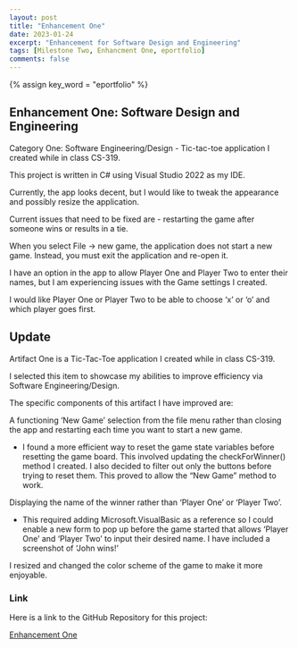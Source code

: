 ```yaml
---
layout: post
title: "Enhancement One"
date: 2023-01-24
excerpt: "Enhancement for Software Design and Engineering"
tags: [Milestone Two, Enhancment One, eportfolio]
comments: false
---
```

{% assign key_word = "eportfolio" %}
## Enhancement One: Software Design and Engineering

Category One: Software Engineering/Design - Tic-tac-toe application I created while in class CS-319. 

This project is written in C# using Visual Studio 2022 as my IDE. 

Currently, the app looks decent, but I would like to tweak the appearance and possibly resize the application. 

Current issues that need to be fixed are - restarting the game after someone wins or results in a tie. 

When you select File -> new game, the application does not start a new game. Instead, you must exit the application and re-open it. 

I have an option in the app to allow Player One and Player Two to enter their names, but I am experiencing issues with the Game settings I created. 

I would like Player One or Player Two to be able to choose ‘x’ or ‘o’ and which player goes first. 

## Update

Artifact One is a Tic-Tac-Toe application I created while in class CS-319. 

I selected this item to showcase my abilities to improve efficiency via Software Engineering/Design. 

The specific components of this artifact I have improved are:

A functioning ‘New Game’ selection from the file menu rather than closing the app and restarting each time you want to start a new game. 
    
- I found a more efficient way to reset the game state variables before resetting the game board. This involved updating the checkForWinner() method I created. I also decided to filter out only the buttons before trying to reset them. This proved to allow the “New Game” method to work.
    
Displaying the name of the winner rather than ‘Player One’ or ‘Player Two’. 
    
- This required adding Microsoft.VisualBasic as a reference so I could enable a new form to pop up before the game started that allows ‘Player One’ and ‘Player Two’ to input their desired name. I have included a screenshot of ‘John wins!’

I resized and changed the color scheme of the game to make it more enjoyable.


### Link

Here is a link to the GitHub Repository for this project: 

[Enhancement One](https://github.com/bryson1221)
